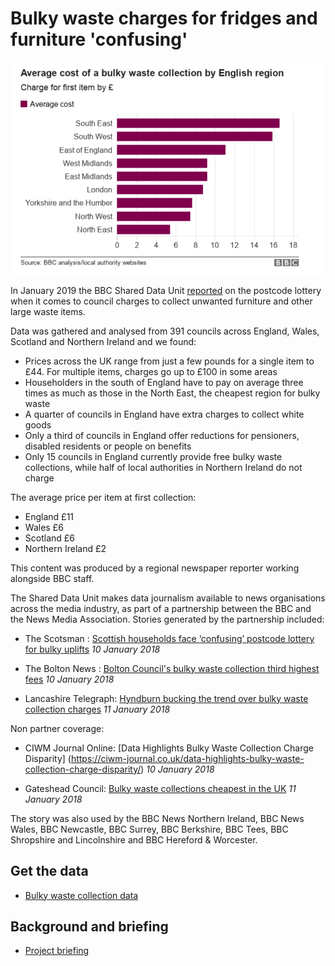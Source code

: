 # Bulky waste charges for fridges and furniture 'confusing'


![](https://raw.githubusercontent.com/BBC-Data-Unit/bulky-waste/master/Average%20cost%20of%20bulky%20waste%20collection%20Eng%20R.PNG)

In January 2019 the BBC Shared Data Unit [reported](https://www.bbc.co.uk/news/uk-46364689) on the postcode lottery when it comes to council charges to collect unwanted furniture and other large waste items.

Data was gathered and analysed from 391 councils across England, Wales, Scotland and Northern Ireland and we found:

* Prices across the UK range from just a few pounds for a single item to £44. For multiple items, charges go up to £100 in some areas
* Householders in the south of England have to pay on average three times as much as those in the North East, the cheapest region for bulky waste
* A quarter of councils in England have extra charges to collect white goods
* Only a third of councils in England offer reductions for pensioners, disabled residents or people on benefits
* Only 15 councils in England currently provide free bulky waste collections, while half of local authorities in Northern Ireland do not charge

The average price per item at first collection:
* England £11
* Wales £6
* Scotland £6
* Northern Ireland £2

This content was produced by a regional newspaper reporter working alongside BBC staff.

The Shared Data Unit makes data journalism available to news organisations across the media industry, as part of a partnership between the BBC and the News Media Association. Stories generated by the partnership included:

* The Scotsman : [Scottish households face ‘confusing’ postcode lottery for bulky uplifts](https://www.scotsman.com/news/politics/scottish-households-face-confusing-postcode-lottery-for-bulky-uplifts-1-4854250) *10 January 2018*

* The Bolton News : [Bolton Council's bulky waste collection third highest fees](https://www.theboltonnews.co.uk/news/17346297.bolton-councils-bulky-waste-collection-third-highest-fees/) *10 January 2018*

* Lancashire Telegraph: [Hyndburn bucking the trend over bulky waste collection charges](https://www.lancashiretelegraph.co.uk/news/17350848.hyndburn-bucking-the-trend-over-bulky-waste-collection-charges/) *11 January 2018*


Non partner coverage:

* CIWM Journal Online: [Data Highlights Bulky Waste Collection Charge Disparity] (https://ciwm-journal.co.uk/data-highlights-bulky-waste-collection-charge-disparity/) *10 January 2018*

* Gateshead Council: [Bulky waste collections cheapest in the UK](https://www.gateshead.gov.uk/article/10736/Bulky-waste-collections-cheapest-in-the-UK) *11 January 2018*


The story was also used by the BBC News Northern Ireland, BBC News Wales, BBC Newcastle, BBC Surrey, BBC Berkshire, BBC Tees, BBC Shropshire and Lincolnshire and BBC Hereford & Worcester.


## Get the data

* [Bulky waste collection data](https://docs.google.com/spreadsheets/d/1JNyTd1DgtmJtQm6SptufhkavuFjmf2kNGK6w-vX0670/edit?usp=sharing)


## Background and briefing

* [Project briefing](https://docs.google.com/document/d/1GtkErUHxTe2bQOdJMygL5iWgZsxGqFJngSpMqzLPtCI/edit?usp=sharing)
